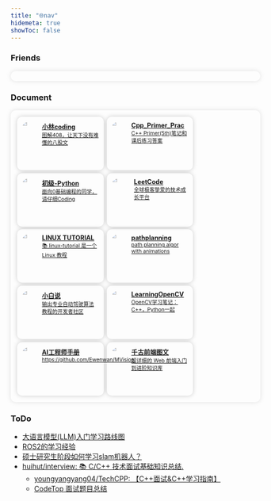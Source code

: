 ```yaml
---
title: "🌐nav"
hidemeta: true
showToc: false
---
```




### Friends

<div class="links-container">
  <!-- more -->
</div>

### Document

<div class="links-container">
  <div class="link-box">
    <a class="link" href="https://www.xiaolincoding.com/" target="_blank">
      <img src="https://cdn.xiaolincoding.com/icon.webp" alt="icon">
      <div>
        <span class="name">小林coding</span>
        <div class="description">图解408，让天下没有难懂的八股文</div>
      </div>
    </a>
  </div>

  <div class="link-box">
    <a class="link" href="https://github.com/applenob/Cpp_Primer_Practice" target="_blank">
      <img src="https://applenob.github.io/images/ggb.png" alt="icon">
      <div>
        <span class="name">Cpp_Primer_Prac</span>
        <div class="description">C++ Primer(5th)笔记和课后练习答案</div>
      </div>
    </a>
  </div>

  <div class="link-box">
    <a class="link" href="https://github.com/lizhi3158/AILearning" target="_blank">
      <img src="https://avatars.githubusercontent.com/u/30176206?v=4" alt="icon">
      <div>
        <span class="name">初级-Python</span>
        <div class="description">面向0基础编程的同学，请仔细Coding</div>
      </div>
    </a>
  </div>

  <div class="link-box">
    <a class="link" href="https://leetcode.cn/problemset/" target="_blank">
      <img src="https://leetcode.com/static/images/LeetCode_Sharing.png" alt="icon">
      <div>
        <span class="name">LeetCode</span>
        <div class="description">全球极客挚爱的技术成长平台</div>
      </div>
    </a>
  </div>

  <div class="link-box">
    <a class="link" href="https://dunwu.github.io/linux-tutorial/" target="_blank">
      <img src="https://dunwu.github.io/linux-tutorial/images/dunwu-logo-100.png" alt="icon">
      <div>
        <span class="name">LINUX TUTORIAL</span>
        <div class="description">📚 linux-tutorial 是一个 Linux 教程</div>
      </div>
    </a>
  </div>

  <div class="link-box">
    <a class="link" href="https://github.com/zhm-real/PathPlanning" target="_blank">
      <img src="https://avatars.githubusercontent.com/u/64300713?v=4" alt="icon">
      <div>
        <span class="name">pathplanning</span>
        <div class="description">path planning algor with animations</div>
      </div>
    </a>
  </div>

  <div class="link-box">
    <a class="link" href="https://www.helloxiaobai.cn/" target="_blank">
      <img src="https://www.notion.so/image/https%3A%2F%2Fprod-files-secure.s3.us-west-2.amazonaws.com%2Fad2ab0c3-eab8-46b6-8097-793d488a1c72%2F865c16ed-e79d-4ca3-9d7c-a470746d9276%2F%25E5%25BE%25AE%25E4%25BF%25A1%25E5%259B%25BE%25E7%2589%2587_20240813204701(1).png?table=collection&id=685149b2-7546-454e-a875-896a9543c819&t=685149b2-7546-454e-a875-896a9543c819&width=800&cache=v2" alt="icon">
      <div>
        <span class="name">小白说</span>
        <div class="description">输出专业自动驾驶算法教程的开发者社区</div>
      </div>
    </a>
  </div>

  <div class="link-box">
    <a class="link" href="https://github.com/BingqiangZhou/LearningOpenCV" target="_blank">
      <img src="https://avatars.githubusercontent.com/u/34599703?v=4" alt="icon">
      <div>
        <span class="name">LearningOpenCV</span>
        <div class="description">OpenCV学习笔记：C++，Python一起</div>
      </div>
    </a>
  </div>

  <div class="link-box">
    <a class="link" href="https://www.huaxiaozhuan.com/" target="_blank">
      <img src="https://avatars.githubusercontent.com/u/3395177?v=4" alt="icon">
      <div>
        <span class="name">AI工程师手册</span>
        <div class="description">https://github.com/Ewenwan/MVision</div>
      </div>
    </a>
  </div>

  <div class="link-box">
    <a class="link" href="https://web.qianguyihao.com/" target="_blank">
      <img src="https://img9.doubanio.com/icon/ul39415799-6.jpg" alt="icon">
      <div>
        <span class="name">千古前端图文</span>
        <div class="description">超详细的 Web 前端入门到进阶知识库</div>
      </div>
    </a>
  </div>

  <!-- more -->

</div>

### ToDo
- [大语言模型(LLM)入门学习路线图](https://blog.csdn.net/2401_84494441/article/details/143867081)
- [ROS2的学习经验](https://blog.csdn.net/qq_64079631/article/details/133621574)
- [硕士研究生阶段如何学习slam机器人？](https://www.zhihu.com/question/396119527)
- [huihut/interview: 📚 C/C++ 技术面试基础知识总结.](https://github.com/huihut/interview)
  - [youngyangyang04/TechCPP: 【C++面试&C++学习指南】](https://github.com/youngyangyang04/TechCPP)
  - [CodeTop 面试题目总结](https://codetop.cc/home)



<style>
  .links-container {
    display: flex;
    justify-content: flex-start;
    flex-wrap: wrap;
    padding: 10px; 
    border-radius: 10px;
    box-shadow: 0 0 10px rgba(105, 105, 105, 0.2);
  }
  .link-box {
    display: flex;
    margin: 0.6%;
    max-width: 32%;
    padding: 10px;
    border-radius: 10px;
    box-shadow: 0 0 10px rgba(0, 0, 0, 0.2);
  }
  .link {
    display: flex;
    text-align: left;
    color: var(--content);
  }
  .link img {
    width: 30%;
    height: auto;
    border-radius: 50%;
    margin-right: 8px;
  }
  .link .name {
    font-size: 0.9em;
    font-weight: bold;
  }
  .link .description {
    font-size: 0.75em;
    font-weight: normal;
  }
</style>
